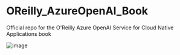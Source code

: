 # OReilly_AzureOpenAI_Book
Official repo for the O'Reilly Azure OpenAI Service for Cloud Native Applications book

![image](https://github.com/AdrianGonzalezSanchez/OReilly_AzureOpenAI_Book/assets/40721889/befea718-5c61-4db6-bec8-cda5c60b30ce)
